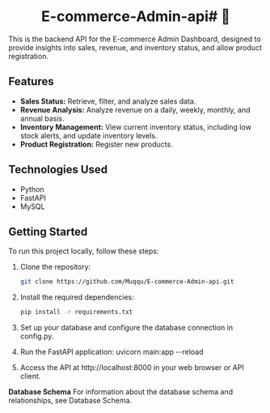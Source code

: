 
<h1 align="center">E-commerce-Admin-api# 👋</h1>
This is the backend API for the E-commerce Admin Dashboard, designed to provide insights into sales, revenue, and inventory status, and allow product registration.

## Features

- **Sales Status:** Retrieve, filter, and analyze sales data.
- **Revenue Analysis:** Analyze revenue on a daily, weekly, monthly, and annual basis.
- **Inventory Management:** View current inventory status, including low stock alerts, and update inventory levels.
- **Product Registration:** Register new products.

## Technologies Used

- Python
- FastAPI
- MySQL

## Getting Started

To run this project locally, follow these steps:

1. Clone the repository:

   ```bash
   git clone https://github.com/Muqqu/E-commerce-Admin-api.git

2. Install the required dependencies:
   ```bash
   pip install -r requirements.txt


3. Set up your database and configure the database connection in config.py.
4.  Run the FastAPI application:
   uvicorn main:app --reload

5. Access the API at http://localhost:8000 in your web browser or API client.



**Database Schema**
For information about the database schema and relationships, see Database Schema.





